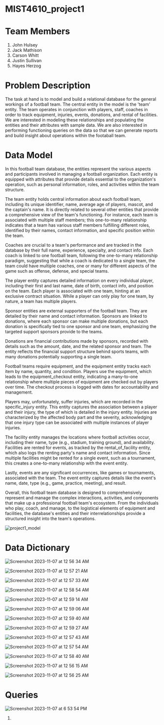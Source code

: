 # MIST4610_project1

# Team Members
1. John Hulsey
2. Jack Mathison
3. Carson Whitt
4. Justin Sullivan
5. Hayes Herzog

# Problem Description
The task at hand is to model and build a relational database for the general workings of a football team. The central entity in the model is the 'team' entity. The team operates in conjunction with players, staff, coaches in order to track equipment, injuries, events, donations, and rental of facilities. We are interested in modeling these relationships and populating the entities and their attributes with sample data. We are also interested in performing functioning queries on the data so that we can generate reports and build insight about operations within the footaball team.

# Data Model
In this football team database, the entities represent the various aspects and participants involved in managing a football organization. Each entity is equipped with attributes that provide details essential to the organization's operation, such as personal information, roles, and activities within the team structure.

The team entity holds central information about each football team, including its unique identifier, name, average age of players, mascot, and the captain's name. It is directly related to several other entities that provide a comprehensive view of the team's functioning. For instance, each team is associated with multiple staff members; this one-to-many relationship indicates that a team has various staff members fulfilling different roles, identified by their names, contact information, and specific position within the team.

Coaches are crucial to a team's performance and are tracked in the database by their full name, experience, specialty, and contact info. Each coach is linked to one football team, following the one-to-many relationship paradigm, suggesting that while a coach is dedicated to a single team, the team could have multiple coaches, one or many for different aspects of the game such as offense, defense, and special teams.

The player entity captures detailed information on every individual player, including their first and last name, date of birth, contact info, and position on the team. Each player is associated with one team, hinting at an exclusive contract situation. While a player can only play for one team, by nature, a team has multiple players.

Sponsor entities are external supporters of the football team. They are detailed by their name and contact information. Sponsors are linked to donations, where each sponsor can make multiple donations, but each donation is specifically tied to one sponsor and one team, emphasizing the targeted support sponsors provide to the teams.

Donations are financial contributions made by sponsors, recorded with details such as the amount, date, and the related sponsor and team. The entity reflects the financial support structure behind sports teams, with many donations potentially supporting a single team.

Football teams require equipment, and the equipment entity tracks each item by name, quantity, and condition. Players use the equipment, which leads to the equipment_checkout entity, indicating a many-to-one relationship where multiple pieces of equipment are checked out by players over time. The checkout process is logged with dates for accountability and management.

Players may, unfortunately, suffer injuries, which are recorded in the specific_injury entity. This entity captures the association between a player and their injury, the type of which is detailed in the injury entity. Injuries are characterized by the affected body part and the severity, acknowledging that one injury type can be associated with multiple instances of player injuries.

The facility entity manages the locations where football activities occur, including their name, type (e.g., stadium, training ground), and availability. Facilities are rented for events, as tracked by the rental_of_facility entity, which also logs the renting party's name and contact information. Since multiple facilities might be rented for a single event, such as a tournament, this creates a one-to-many relationship with the event entity.

Lastly, events are any significant occurrences, like games or tournaments, associated with the team. The event entity captures details like the event's name, date, type (e.g., game, practice, meeting), and result.

Overall, this football team database is designed to comprehensively represent and manage the complex interactions, activities, and components that make up a professional football team's ecosystem. From the individuals who play, coach, and manage, to the logistical elements of equipment and facilities, the database's entities and their interrelationships provide a structured insight into the team's operations.

![project1_model](https://github.com/purwplhaze/mist4610_project1/assets/148249080/689f3f19-eb51-4e6c-9147-0c7bc3c6946d)

# Data Dictionary
![Screenshot 2023-11-07 at 12 56 34 AM](https://github.com/purwplhaze/mist4610_project1/assets/148249080/1eb363f5-3d52-4f7c-9ee3-f41c403d2428)

![Screenshot 2023-11-07 at 12 57 21 AM](https://github.com/purwplhaze/mist4610_project1/assets/148249080/a1e044e3-de85-4c12-8b80-e358c739294f)

![Screenshot 2023-11-07 at 12 57 33 AM](https://github.com/purwplhaze/mist4610_project1/assets/148249080/60528420-6ece-4f74-92fd-df8e78855b93)

![Screenshot 2023-11-07 at 12 58 54 AM](https://github.com/purwplhaze/mist4610_project1/assets/148249080/0362cbcb-48e0-4134-9fef-0411f4154b36)

![Screenshot 2023-11-07 at 12 59 14 AM](https://github.com/purwplhaze/mist4610_project1/assets/148249080/c5596454-aadc-485e-b67f-33de52033296)

![Screenshot 2023-11-07 at 12 59 06 AM](https://github.com/purwplhaze/mist4610_project1/assets/148249080/18fcadc3-d25a-487d-b849-84b38ecaef84)

![Screenshot 2023-11-07 at 12 59 40 AM](https://github.com/purwplhaze/mist4610_project1/assets/148249080/3505ecaa-a985-4089-8d85-249b3601473d)

![Screenshot 2023-11-07 at 12 59 27 AM](https://github.com/purwplhaze/mist4610_project1/assets/148249080/46848010-25ab-4b27-af28-bb04963fdeba)

![Screenshot 2023-11-07 at 12 57 43 AM](https://github.com/purwplhaze/mist4610_project1/assets/148249080/c12eb111-9d7b-45ff-9a66-16acb3f4c9c5)

![Screenshot 2023-11-07 at 12 57 54 AM](https://github.com/purwplhaze/mist4610_project1/assets/148249080/27d93c9d-e4d5-4825-8ff1-4b0307e3dc9b)

![Screenshot 2023-11-07 at 12 58 40 AM](https://github.com/purwplhaze/mist4610_project1/assets/148249080/b4964f17-dad2-48a4-a9b7-e6046d6494f6)

![Screenshot 2023-11-07 at 12 56 15 AM](https://github.com/purwplhaze/mist4610_project1/assets/148249080/6587a198-e53e-420b-9d81-e57d4b9e70ff)

![Screenshot 2023-11-07 at 12 56 25 AM](https://github.com/purwplhaze/mist4610_project1/assets/148249080/4b776c94-09cd-4acf-83ec-82a34adbb244)

# Queries
![Screenshot 2023-11-07 at 6 53 54 PM](https://github.com/purwplhaze/mist4610_project1/assets/148249080/6460027a-cda1-4f0a-827e-49dc2a87cbc0)

1. 
